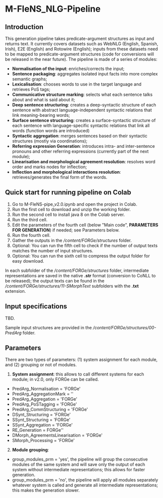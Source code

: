 # M-FleNS_NLG-Pipeline

## Introduction
This generation pipeline takes predicate-argument structures as input and returns text. It currently covers datasets such as WebNLG (English, Spanish, Irish), E2E (English) and Rotowire (English); inputs from these datasets need to be mapped to predicate-argument structures (code for conversions will be released in the near future). The pipeline is made of a series of modules:

- **Normalisation of the input**: enriches/corrects the input;
- **Sentence packaging**: aggregates isolated input facts into more complex semantic graphs;
- **Lexicalisation**: chooses words to use in the target language and retrieves PoS tags;
- **Communicative structure marking**: selects what each sentence talks about and what is said about it;
- **Deep sentence structuring**: creates a deep-syntactic structure of each sentence with abstract language-independent syntactic relations that link meaning-bearing words;
- **Surface sentence structuring**: creates a surface-syntactic structure of each sentence with language-specific syntactic relations that link all words (function words are introduced)
- **Syntactic aggregation**: merges sentences based on their syntactic structures (mostly via coordinations);
- **Referring expression Generation**: introduces intra- and inter-sentence pronouns and other referring expressions (currently part of the next module);
- **Linearisation and morphological agreement resolution**: resolves word order and marks nodes for inflection;
- **Inflection and morphological interactions resolution**: retrieves/generates the final form of the words.

## Quick start for running pipeline on Colab
1. Go to M-FleNS-pipe_v2.0.ipynb and open the project in Colab.
2. Run the first cell to download and unzip the working folder.
3. Run the second cell to install java 8 on the Colab server.
4. Run the third cell.
5. Edit the parameters of the fourth cell (below "Main code", **PARAMETERS FOR GENERATION**) if needed; see Parameters below.
6. Run the fourth cell.
7. Gather the outputs in the */content/FORGe/structures* folder.
8. Optional: You can run the fifth cell to check if the number of output texts matches the number of input structures.
9. Optional: You can run the sixth cell to compress the output folder for easy download.

In each subfolder of the */content/FORGe/structures* folder, intermediate representations are saved in the native **.str** format (conversion to CoNLL to be released); the output texts can be found in the */content/FORGe/structures/11-SMorphText* subfolders with the **.txt** extension.

## Input specifications
TBD.

Sample input structures are provided in the */content/FORGe/structures/00-PredArg* folder.

## Parameters
There are two types of parameters: (1) system assignment for each module, and (2) grouping or not of modules.

1. **System assignment**: this allows to call different systems for each module; in v2.0, only FORGe can be called.

- PredArg_Normalisation = 'FORGe'
- PredArg_AggregationMark = ''
- PredArg_Aggregation = 'FORGe'
- PredArg_PoSTagging = 'FORGe'
- PredArg_CommStructuring = 'FORGe'
- DSynt_Structuring = 'FORGe'
- SSynt_Structuring = 'FORGe'
- SSynt_Aggregation = 'FORGe'
- RE_Generation = FORGe''
- DMorph_AgreementsLinearisation = 'FORGe'
- SMorph_Processing = 'FORGe'

2. **Module grouping**: 
- group_modules_prm = 'yes', the pipeline will group the consecutive modules of the same system and will save only the output of each system without intermediate representations; this allows for faster generation.
- group_modules_prm = 'no', the pipeline will apply all modules separately whatever system is called and generate all intermediate representations; this makes the generation slower.
